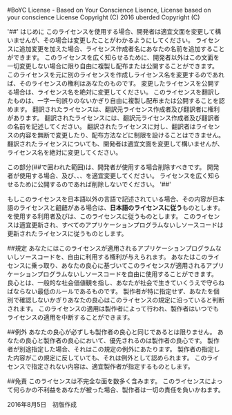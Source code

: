 #BoYC License - Based on Your Conscience Lisence, License based on your conscience
License Copyright (C) 2016 uberded
Copyright (C) <year> <copyright holders>

'##' はじめに
このライセンスを使用する場合、開発者は適宜文面を変更して構いませんが、その場合は変更したことがわかるようにしてください。
ライセンスに追加変更を加えた場合、ライセンス作成者名にあなたの名前を追加することができます。
このライセンスを広く知らせるために、開発者以外はこの文面を一切変更しない場合に限り自由に複製し配布または公開することができます。
このライセンスを元に別のライセンスを作成しライセンス名を変更するのであれば、そのライセンスの権利はあなたのものです。
変更したライセンスを公開する場合は、ライセンス名を絶対に変更してください。
このライセンスを翻訳したものは、一字一句誤りのないかぎり自由に複製し配布または公開することを認めます。
翻訳されたライセンスは、翻訳元ライセンス作成者及び翻訳者に権利があります。
翻訳されたライセンスには、翻訳元ライセンス作成者及び翻訳者の名前を記述してください。
翻訳されたライセンスに対し、翻訳者はライセンスの内容を無断で変更したり、配布方法などに制限を設けることはできません。
翻訳されたライセンスについても、開発者は適宜文面を変更して構いませんが、ライセンス名を絶対に変更してください。

この部分(##で囲われた範囲)は、開発者が使用する場合削除すべきです。
開発者が使用する場合、<Application Name>及び、<Developer Name>、<year>、<copyright holders>を適宜変更してください。
ライセンスを広く知らせるために公開するのであれば削除しないでください。
'##'

もしこのライセンスを日本語以外の言語で記述されている場合、その内容が日本語のライセンスと齟齬がある場合は、**日本語のライセンスに従う**ものとします。
<Application Name>を使用する利用者及び<Developer Name>は、このライセンスに従うものとします。
このライセンスは適宜更新され、すべてのアプリケーションプログラムないしソースコードは更新されたライセンスに従うものとします。

##規定
あなたにはこのライセンスが適用されるアプリケーションプログラムないしソースコードを、自由に利用する権利が与えられます。
あなたはこのライセンスに乗っ取り、あなたの良心に基づいてこのライセンスが適用されるアプリケーションプログラムないしソースコードを自由に使用することができます。
良心とは、一般的な社会価値観を指し、あなたが社会で生きていくうえで守らねばならない最低のルールであるものです。
製作者が特に指定せず、あなたを個別で確認しないかぎりあなたの良心はこのライセンスの規定に沿っていると判断されます。
このライセンスの適用は製作者によって行われ、製作者はいつでもライセンスの適用を中断することができます。

##例外
あなたの良心が必ずしも製作者の良心と同じであるとは限りません。
あなたの良心と製作者の良心において、優先されるのは製作者の良心です。
製作者が別途指定した場合、それはこの規定の例外にあたります。
製作者の指定した内容がこの規定に反していても、それは例外として認められます。
このライセンスで指定されない内容は、適宜製作者が指定するものとします。

##免責
このライセンスは不完全な面を数多く含みます。
このライセンスによって何らかの不利益をあなたが被った場合、製作者は一切の責任を負いかねます。


2016年8月5日　初版作成